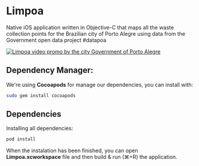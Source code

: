# Limpoa
Native iOS application written in Objective-C that maps all the waste collection points for the Brazilian city of Porto Alegre using data from the Government open data project #datapoa 

[![Limpoa video promo by the city Government of Porto Alegre](https://img.youtube.com/vi/E2G2UG0k7yk/0.jpg)](https://www.youtube.com/watch?v=E2G2UG0k7yk)

## Dependency Manager:

We're using **Cocoapods** for manage our dependencies, you can install with:
```bash
sudo gem install cocoapods
```

## Dependencies

Installing all dependencies:
```bash
pod install
```
When the instalation has been finished, you can open **Limpoa.xcworkspace** file and then build & run (⌘+R) the application.

